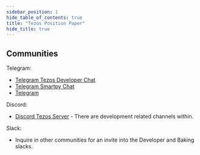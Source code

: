 ```yaml
---
sidebar_position: 1
hide_table_of_contents: true
title: "Tezos Position Paper"
hide_title: true
---
```



## Communities

Telegram:
* [Telegram Tezos Developer Chat](https://t.me/TezosDevelopers)
* [Telegram Smartpy Chat](https://t.me/SmartPy_io)
* [Telegram ](https://t.me/tezostaquito)

Discord:

* [Discord Tezos Server](https://discord.gg/5v5QVKjvc2) - There are development related channels within.

Slack:
* Inquire in other communities for an invite into the Developer and Baking slacks.
    